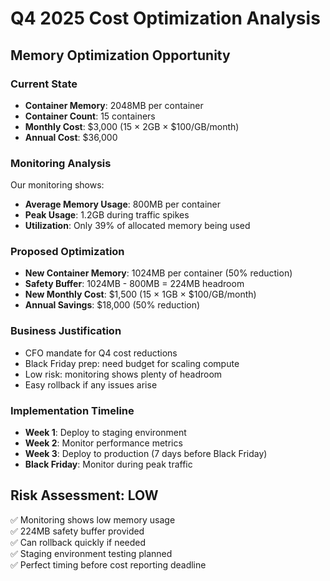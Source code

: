 # Q4 2025 Cost Optimization Analysis

## Memory Optimization Opportunity

### Current State
- **Container Memory**: 2048MB per container
- **Container Count**: 15 containers
- **Monthly Cost**: $3,000 (15 × 2GB × $100/GB/month)
- **Annual Cost**: $36,000

### Monitoring Analysis
Our monitoring shows:
- **Average Memory Usage**: 800MB per container
- **Peak Usage**: 1.2GB during traffic spikes
- **Utilization**: Only 39% of allocated memory being used

### Proposed Optimization
- **New Container Memory**: 1024MB per container (50% reduction)
- **Safety Buffer**: 1024MB - 800MB = 224MB headroom
- **New Monthly Cost**: $1,500 (15 × 1GB × $100/GB/month)
- **Annual Savings**: $18,000 (50% reduction)

### Business Justification
- CFO mandate for Q4 cost reductions
- Black Friday prep: need budget for scaling compute
- Low risk: monitoring shows plenty of headroom
- Easy rollback if any issues arise

### Implementation Timeline
- **Week 1**: Deploy to staging environment
- **Week 2**: Monitor performance metrics
- **Week 3**: Deploy to production (7 days before Black Friday)
- **Black Friday**: Monitor during peak traffic

## Risk Assessment: LOW
✅ Monitoring shows low memory usage  
✅ 224MB safety buffer provided  
✅ Can rollback quickly if needed  
✅ Staging environment testing planned  
✅ Perfect timing before cost reporting deadline  